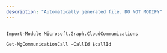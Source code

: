 ```yaml
---
description: "Automatically generated file. DO NOT MODIFY"
---
```


```powershellv2

Import-Module Microsoft.Graph.CloudCommunications

Get-MgCommunicationCall -CallId $callId

```